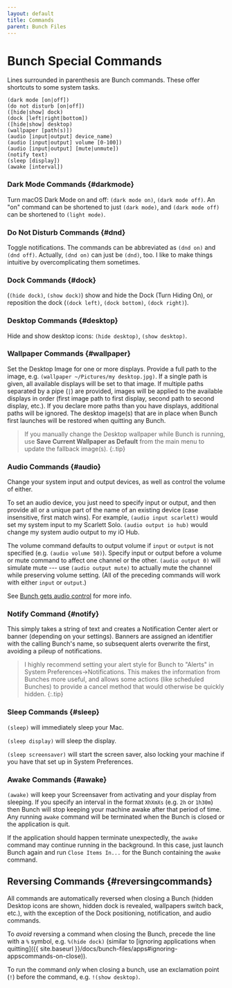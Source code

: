 ```yaml
---
layout: default
title: Commands
parent: Bunch Files
---
```

# Bunch Special Commands

Lines surrounded in parenthesis are Bunch commands. These offer shortcuts to some system tasks.

    (dark mode [on|off])
    (do not disturb [on|off])
    ([hide|show] dock)
    (dock [left|right|bottom])
    ([hide|show] desktop)
    (wallpaper [path(s)])
    (audio [input|output] device_name)
    (audio [input|output] volume [0-100])
    (audio [input|output] [mute|unmute])
    (notify text)
    (sleep [display])
    (awake [interval])

### __Dark Mode__ Commands {#darkmode}

Turn macOS Dark Mode on and off: `(dark mode on)`, `(dark mode off)`. An "on" command can be shortened to just `(dark mode)`, and `(dark mode off)` can be shortened to `(light mode)`.

### __Do Not Disturb__ Commands {#dnd}

Toggle notifications. The commands can be abbreviated as `(dnd on)` and `(dnd off)`. Actually, `(dnd on)` can just be `(dnd)`, too. I like to make things intuitive by overcomplicating them sometimes.

### __Dock__ Commands {#dock}

(`(hide dock)`, `(show dock)`) show and hide the Dock (Turn Hiding On), or reposition the dock (`(dock left)`, `(dock bottom)`, `(dock right)`).

### __Desktop__ Commands {#desktop}

Hide and show desktop icons: `(hide desktop)`, `(show desktop)`.

### __Wallpaper__ Commands {#wallpaper}

Set the Desktop Image for one or more displays. Provide a full path to the image, e.g. `(wallpaper ~/Pictures/my desktop.jpg)`. If a single path is given, all available displays will be set to that image. If multiple paths separated by a pipe (`|`) are provided, images will be applied to the available displays in order (first image path to first display, second path to second display, etc.). If you declare more paths than you have displays, additional paths will be ignored. The desktop image(s) that are in place when Bunch first launches will be restored when quitting any Bunch. 

> If you manually change the Desktop wallpaper while Bunch is running, use __Save Current Wallpaper as Default__ from the main menu to update the fallback image(s).
{:.tip}

### __Audio__ Commands {#audio}

Change your system input and output devices, as well as control the volume of either. 

To set an audio device, you just need to specify input or output, and then provide all or a unique part of the name of an existing device (case insensitive, first match wins). For example, `(audio input scarlett)` would set my system input to my Scarlett Solo. `(audio output io hub)` would change my system audio output to my iO Hub. 

The volume command defaults to output volume if `input` or `output` is not specified (e.g. `(audio volume 50)`). Specify input or output before a volume or mute command to affect one channel or the other. `(audio output 0)` will simulate mute --- use `(audio output mute)` to actually mute the channel while preserving volume setting. (All of the preceding commands will work with either `input` or `output`.)

See [Bunch gets audio control](https://brettterpstra.com/2020/09/10/bunch-gets-audio-control/) for more info.

### __Notify__ Command {#notify}

This simply takes a string of text and creates a Notification Center alert or banner (depending on your settings). Banners are assigned an identifier with the calling Bunch's name, so subsequent alerts overwrite the first, avoiding a pileup of notifications.

> I highly recommend setting your alert style for Bunch to "Alerts" in System Preferences->Notifications. This makes the information from Bunches more useful, and allows some actions (like scheduled Bunches) to provide a cancel method that would otherwise be quickly hidden.
{:.tip}
 
### __Sleep__ Commands {#sleep}

`(sleep)` will immediately sleep your Mac. 

`(sleep display)` will sleep the display.

`(sleep screensaver)` will start the screen saver, also locking your machine if you have that set up in System Preferences.

### __Awake__ Commands {#awake}

`(awake)` will keep your Screensaver from activating and your display from sleeping. If you specify an interval in the format `XhXmXs` (e.g. `2h` or `1h30m`) then Bunch will stop keeping your machine awake after that period of time. Any running `awake` command will be terminated when the Bunch is closed or the application is quit.

If the application should happen terminate unexpectedly, the `awake` command may continue running in the background. In this case, just launch Bunch again and run `Close Items In...` for the Bunch containing the `awake` command.

## Reversing Commands {#reversingcommands}

All commands are automatically reversed when closing a Bunch (hidden Desktop icons are shown, hidden dock is revealed, wallpapers switch back, etc.), with the exception of the Dock positioning, notification, and audio commands. 

To _avoid_ reversing a command when closing the Bunch, precede the line with a `%` symbol, e.g. `%(hide dock)` (similar to [ignoring applications when quitting]({{ site.baseurl }}/docs/bunch-files/apps#ignoring-appscommands-on-close)). 

To run the command _only_ when closing a bunch, use an exclamation point (`!`) before the command, e.g. `!(show desktop)`.
